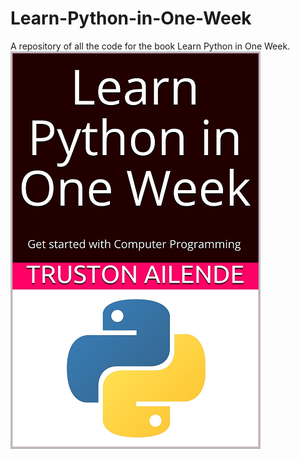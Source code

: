 # Learn-Python-in-One-Week
A repository of all the code for the book Learn Python in One Week.
![Learn Python in One Week](https://github.com/Oiselenjakhian/Learn-Python-in-One-Week/blob/master/Learn%20Python%20in%20One%20Week.png)
